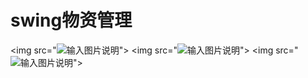 # swing物资管理
<img src="![输入图片说明](https://images.gitee.com/uploads/images/2020/1213/175543_a7463c57_1206528.png "屏幕截图.png")">
<img src="![输入图片说明](https://images.gitee.com/uploads/images/2020/1213/175553_f582008a_1206528.png "屏幕截图.png")">
<img src="![输入图片说明](https://images.gitee.com/uploads/images/2020/1213/175602_d3965726_1206528.png "屏幕截图.png")">
